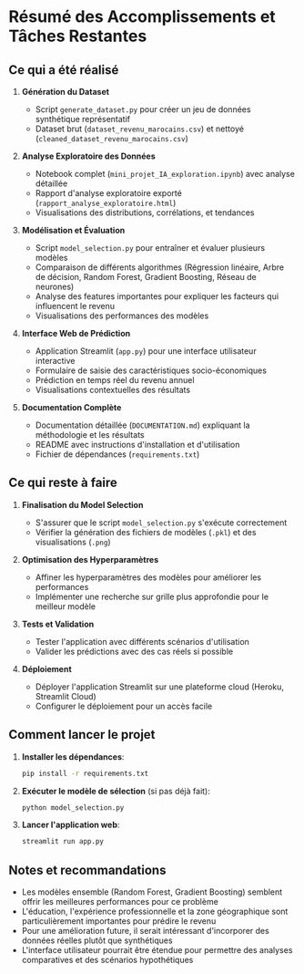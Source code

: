 # Résumé des Accomplissements et Tâches Restantes

## Ce qui a été réalisé

1. **Génération du Dataset**
   - Script `generate_dataset.py` pour créer un jeu de données synthétique représentatif
   - Dataset brut (`dataset_revenu_marocains.csv`) et nettoyé (`cleaned_dataset_revenu_marocains.csv`)

2. **Analyse Exploratoire des Données**
   - Notebook complet (`mini_projet_IA_exploration.ipynb`) avec analyse détaillée
   - Rapport d'analyse exploratoire exporté (`rapport_analyse_exploratoire.html`)
   - Visualisations des distributions, corrélations, et tendances

3. **Modélisation et Évaluation**
   - Script `model_selection.py` pour entraîner et évaluer plusieurs modèles
   - Comparaison de différents algorithmes (Régression linéaire, Arbre de décision, Random Forest, Gradient Boosting, Réseau de neurones)
   - Analyse des features importantes pour expliquer les facteurs qui influencent le revenu
   - Visualisations des performances des modèles

4. **Interface Web de Prédiction**
   - Application Streamlit (`app.py`) pour une interface utilisateur interactive
   - Formulaire de saisie des caractéristiques socio-économiques
   - Prédiction en temps réel du revenu annuel
   - Visualisations contextuelles des résultats

5. **Documentation Complète**
   - Documentation détaillée (`DOCUMENTATION.md`) expliquant la méthodologie et les résultats
   - README avec instructions d'installation et d'utilisation
   - Fichier de dépendances (`requirements.txt`)

## Ce qui reste à faire

1. **Finalisation du Model Selection**
   - S'assurer que le script `model_selection.py` s'exécute correctement
   - Vérifier la génération des fichiers de modèles (`.pkl`) et des visualisations (`.png`)

2. **Optimisation des Hyperparamètres**
   - Affiner les hyperparamètres des modèles pour améliorer les performances
   - Implémenter une recherche sur grille plus approfondie pour le meilleur modèle

3. **Tests et Validation**
   - Tester l'application avec différents scénarios d'utilisation
   - Valider les prédictions avec des cas réels si possible

4. **Déploiement**
   - Déployer l'application Streamlit sur une plateforme cloud (Heroku, Streamlit Cloud)
   - Configurer le déploiement pour un accès facile

## Comment lancer le projet

1. **Installer les dépendances**:
   ```bash
   pip install -r requirements.txt
   ```

2. **Exécuter le modèle de sélection** (si pas déjà fait):
   ```bash
   python model_selection.py
   ```

3. **Lancer l'application web**:
   ```bash
   streamlit run app.py
   ```

## Notes et recommandations

- Les modèles ensemble (Random Forest, Gradient Boosting) semblent offrir les meilleures performances pour ce problème
- L'éducation, l'expérience professionnelle et la zone géographique sont particulièrement importantes pour prédire le revenu
- Pour une amélioration future, il serait intéressant d'incorporer des données réelles plutôt que synthétiques
- L'interface utilisateur pourrait être étendue pour permettre des analyses comparatives et des scénarios hypothétiques 